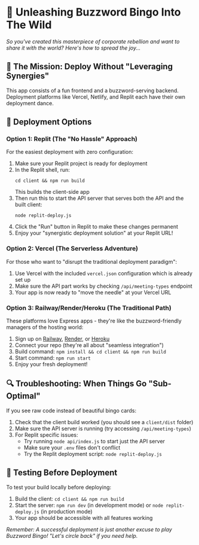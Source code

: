 # 🚀 Unleashing Buzzword Bingo Into The Wild

*So you've created this masterpiece of corporate rebellion and want to share it with the world? Here's how to spread the joy...*

## 🎯 The Mission: Deploy Without "Leveraging Synergies"

This app consists of a fun frontend and a buzzword-serving backend. Deployment platforms like Vercel, Netlify, and Replit each have their own deployment dance.

## 🔄 Deployment Options

### Option 1: Replit (The "No Hassle" Approach)

For the easiest deployment with zero configuration:

1. Make sure your Replit project is ready for deployment
2. In the Replit shell, run:
   ```
   cd client && npm run build
   ```
   This builds the client-side app
3. Then run this to start the API server that serves both the API and the built client:
   ```
   node replit-deploy.js
   ```
4. Click the "Run" button in Replit to make these changes permanent
5. Enjoy your "synergistic deployment solution" at your Replit URL!

### Option 2: Vercel (The Serverless Adventure)

For those who want to "disrupt the traditional deployment paradigm":

1. Use Vercel with the included `vercel.json` configuration which is already set up
2. Make sure the API part works by checking `/api/meeting-types` endpoint
3. Your app is now ready to "move the needle" at your Vercel URL

### Option 3: Railway/Render/Heroku (The Traditional Path)

These platforms love Express apps - they're like the buzzword-friendly managers of the hosting world:

1. Sign up on [Railway](https://railway.app), [Render](https://render.com), or [Heroku](https://heroku.com)
2. Connect your repo (they're all about "seamless integration")
3. Build command: `npm install && cd client && npm run build` 
4. Start command: `npm run start`
5. Enjoy your fresh deployment!

## 🔍 Troubleshooting: When Things Go "Sub-Optimal"

If you see raw code instead of beautiful bingo cards:

1. Check that the client build worked (you should see a `client/dist` folder)
2. Make sure the API server is running (try accessing `/api/meeting-types`)
3. For Replit specific issues:
   - Try running `node api/index.js` to start just the API server
   - Make sure your `.env` files don't conflict
   - Try the Replit deployment script: `node replit-deploy.js`

## 🧪 Testing Before Deployment

To test your build locally before deploying:

1. Build the client: `cd client && npm run build`
2. Start the server: `npm run dev` (in development mode) or `node replit-deploy.js` (in production mode)
3. Your app should be accessible with all features working

*Remember: A successful deployment is just another excuse to play Buzzword Bingo! "Let's circle back" if you need help.*